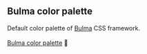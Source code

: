 ## Bulma color palette
Default color palette of [Bulma](https://bulma.io/) CSS framework.<br><br>
[Bulma color palette](https://ahzak.github.io/Bulma-color-palette/) :art: 
